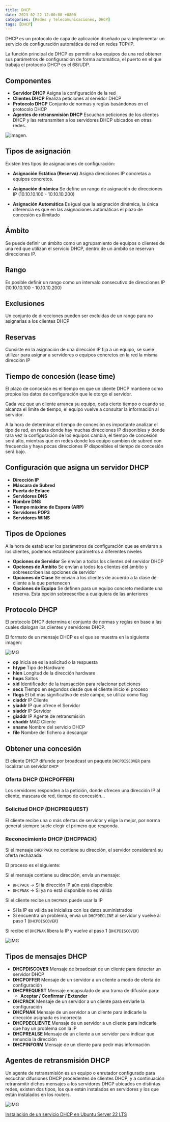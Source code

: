 ```yaml
---
title: DHCP
date: 2023-02-22 12:00:00 +0800
categories: [Redes y Telecomunicaciones, DHCP]
tags: [DHCP]
---
```


DHCP es un protocolo de capa de aplicación diseñado para implementar un servicio de configuración automática de red en redes TCP/IP.

La función principal de DHCP es permitir a los equipos de una red obtener sus parámetros de configuración de forma automática, el puerto en el que trabaja el protocolo DHCP es el 68/UDP.

## Componentes

*   **Servidor DHCP** Asigna la configuración de la red
*   **Clientes DHCP** Realiza peticiones al servidor DHCP
*   **Protocolo DHCP** Conjunto de normas y reglas basándonos en el protocolo DHCP
*   **Agentes de retransmisión DHCP** Escuchan peticiones de los clientes DHCP y las retransmiten a los servidores DHCP ubicados en otras redes. 

![imagen](https://user-images.githubusercontent.com/67869168/199929081-17a33ad6-7659-4498-aa5b-e89ec3f2e04a.png).

## Tipos de asignación

Existen tres tipos de asignaciones de configuración:

*   **Asignación Estática (Reserva)** Asigna direcciones IP concretas a equipos concretos.

*   **Asignación dinámica** Se define un rango de asignación de direcciones IP (10.10.10.100 - 10.10.10.200)

*   **Asignación Automática** Es igual que la asignación dinámica, la única diferencia es que en las asignaciones automáticas el plazo de concesión es ilimitado

## Ámbito

Se puede definir un ámbito como un agrupamiento de equipos o clientes de una red que utilizan el servicio DHCP, dentro de un ámbito se reservan direcciones IP.

## Rango

Es posible definir un rango como un intervalo consecutivo de direcciones IP (10.10.10.100 - 10.10.10.200)

## Exclusiones

Un conjunto de direcciones pueden ser excluidas de un rango para no asignarlas a los clientes DHCP

## Reservas

Consiste en la asignación de una dirección IP fija a un equipo, se suele utilizar para asignar a servidores o equipos concretos en la red la misma dirección IP

## Tiempo de concesión (lease time)

El plazo de concesión es el tiempo en que un cliente DHCP mantiene como propios los datos de configuración que le otorgo el servidor.

Cada vez que un cliente arranca su equipo, cada cierto tiempo o cuando se alcanza el límite de tiempo, el equipo vuelve a consultar la información al servidor.

A la hora de determinar el tiempo de concesión es importante analizar el tipo de red, en redes donde hay muchas direcciones IP disponibles y donde rara vez la configuración de los equipos cambia, el tiempo de concesión será alto, mientras que en redes donde los equipo cambien de subred con frecuencia y haya pocas direcciones IP disponibles el tiempo de concesión será bajo.

## Configuración que asigna un servidor DHCP

*   **Dirección IP**
*   **Máscara de Subred**
*   **Puerta de Enlace**
*   **Servidores DNS**
*   **Nombre DNS**
*   **Tiempo máximo de Espera (ARP)**
*   **Servidores POP3**
*   **Servidores WINS**

## Tipos de Opciones

A la hora de establecer los parámetros de configuración que se enviaran a los clientes, podemos establecer parámetros a diferentes niveles

*   **Opciones de Servidor** Se envían a todos los clientes del servidor DHCP
*   **Opciones de Ámbito** Se envían a todos los clientes del ámbito y sobreescriben las opciones de servidor
*   **Opciones de Clase** Se envían a los clientes de acuerdo a la clase de cliente a la que pertenecen
*   **Opciones de Equipo** Se definen para un equipo concreto mediante una reserva. Esta opción sobreescribe a cualquiera de las anteriores

## Protocolo DHCP

El protocolo DHCP determina el conjunto de normas y reglas en base a las cuales dialogan los clientes y servidores DHCP.

El formato de un mensaje DHCP es el que se muestra en la siguiente imagen:

![IMG](https://user-images.githubusercontent.com/67869168/199934317-2bac75ce-139e-4e45-a50c-d601efddb4f3.png)

*   **op** Inicia se es la solicitud o la respuesta
*   **htype** Tipo de Hardware
*   **hlen** Longitud de la dirección hardware
*   **hops** Saltos
*   **xid** Identificador de la transacción para relacionar peticiones
*   **secs** Tiempo en segundos desde que el cliente inicio el proceso
*   **flogs** El bit más significativo de este campo, se utiliza como flag
*   **ciaddr** IP Cliente
*   **yiaddr** IP que ofrece el Servidor
*   **siaddr** IP Servidor
*   **giaddr** IP Agente de retransmisión
*   **chaddr** MAC Cliente
*   **sname** Nombre del servicio DHCP
*   **file** Nombre del fichero a descargar

## Obtener una concesión

El cliente DHCP difunde por broadcast un paquete `DHCPDISCOVER` para localizar un servidor `DHCP`

### Oferta DHCP (DHCPOFFER)

Los servidores responden a la petición, donde ofrecen una dirección IP al cliente, mascara de red, tiempo de concesión...

### Solicitud DHCP (DHCPREQUEST)

El cliente recibe una o más ofertas de servidor y elige la mejor, por norma general siempre suele elegir el primero que responda.

### Reconocimiento DHCP (DHCPPACK)

Si el mensaje `DHCPPACK` no contiene su dirección, el servidor considerará su oferta rechazada.

El proceso es el siguiente:

Si el mensaje contiene su dirección, envía un mensaje:

*   `DHCPACK` -> Si la dirección IP aún está disponible
*   `DHCPNAK` -> Si ya no está disponible no es válida

Si el cliente recibe un `DHCPACK` puede usar la IP

*   Si la IP es válida se inicializa con los datos suministrados
*   Si encuentra un problema, envía un `DHCPDECLINE` al servidor y vuelve al paso 1 (`DHCPDISCOVER`)

Si recibe el `DHCPNAK` libera la IP y vuelve al paso 1 (`DHCPDISCOVER`)

![IMG](https://user-images.githubusercontent.com/67869168/200027356-ac6e4802-3acd-4e8c-bda9-0274032018f1.png)

## Tipos de mensajes DHCP

*   **DHCPDISCOVER** Mensaje de broadcast de un cliente para detectar un servidor DHCP
*   **DHCPOFFER** Mensaje de un servidor a un cliente a modo de oferta de configuración
*   **DHCPREQUEST** Mensaje encapsulado de una trama de difusión para:
    *   **Aceptar / Confirmar / Extender** 
*   **DHCPACK** Mensaje de un servidor a un cliente para enviarle la configuración
*   **DHCPNAK** Mensaje de un servidor a un cliente para indicarle la dirección asignada es incorrecta
*   **DHCPDECLIENTE** Mensaje de un servidor a un cliente para indicarle que hay un problema con la IP
*   **DHCPREALSE** Mensaje de un cliente a un servidor para indicar que renuncia la dirección
*   **DHCPINFORM** Mensaje de un cliente para pedir más información

## Agentes de retransmisión DHCP

Un agente de retransmisión es un equipo o enrutador configurado para escuchar difusiones DHCP procedentes de clientes DHCP, y a continuación retransmitir dichos mensajes a los servidores DHCP ubicados en distintas redes, existen dos tipos, los que están instalados en servidores y los que están instalados en los routers.

![IMG](https://user-images.githubusercontent.com/67869168/200031433-96facbb4-4314-4681-8cf3-5e38d2ed03b0.png)


[Instalación de un servicio DHCP en Ubuntu Server 22 LTS](/so/ubuntu-server/servicios/dhcp/instalacion)
